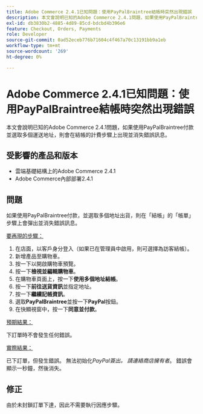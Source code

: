```yaml
---
title: Adobe Commerce 2.4.1已知問題：使用PayPalBraintree結帳時突然出現錯誤
description: 本文會說明已知的Adobe Commerce 2.4.1問題，如果使用PayPalBraintree付款並選取多個運送地址，則會在結帳的計費步驟上出現並消失錯誤訊息。
exl-id: db3830b2-4885-4d89-85cd-bdcbd4b396e6
feature: Checkout, Orders, Payments
role: Developer
source-git-commit: 0ad52eceb776b71604c4f467a70c13191bb9a1eb
workflow-type: tm+mt
source-wordcount: '269'
ht-degree: 0%

---
```


# Adobe Commerce 2.4.1已知問題：使用PayPalBraintree結帳時突然出現錯誤

本文會說明已知的Adobe Commerce 2.4.1問題，如果使用PayPalBraintree付款並選取多個運送地址，則會在結帳的計費步驟上出現並消失錯誤訊息。

## 受影響的產品和版本

* 雲端基礎結構上的Adobe Commerce 2.4.1
* Adobe Commerce內部部署2.4.1

## 問題

如果使用PayPalBraintree付款，並選取多個地址出貨，則在「結帳」的「帳單」步驟上會彈出並消失錯誤訊息。

<u>要再現的步驟：</u>

1. 在店面，以客戶身分登入（如果已在管理員中啟用，則可選擇為訪客結帳）。
1. 新增產品至購物車。
1. 按一下以開啟購物車預覽。
1. 按一下&#x200B;**檢視並編輯購物車**。
1. 在購物車頁面上，按一下&#x200B;**使用多個地址結帳**。
1. 按一下&#x200B;**前往送貨資訊**&#x200B;並指定地址。
1. 按一下&#x200B;**繼續記帳資訊**。
1. 選取&#x200B;**PayPalBraintree**&#x200B;並按一下&#x200B;**PayPal**&#x200B;按鈕。
1. 在快顯視窗中，按一下&#x200B;**同意並付款**。

<u>預期結果：</u>

下訂單時不會發生任何錯誤。

<u>實際結果：</u>

已下訂單，但發生錯誤。 無法初始化&#x200B;*PayPal簽出。 請連絡商店擁有者*。  錯誤會顯示一秒鐘，然後消失。

## 修正

由於未封鎖訂單下達，因此不需要執行因應步驟。
